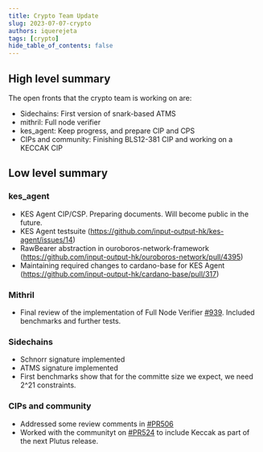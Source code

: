```yaml
---
title: Crypto Team Update
slug: 2023-07-07-crypto
authors: iquerejeta
tags: [crypto]
hide_table_of_contents: false
---
```


## High level summary
The open fronts that the crypto team is working on are:
* Sidechains: First version of snark-based ATMS
* mithril: Full node verifier
* kes_agent: Keep progress, and prepare CIP and CPS
* CIPs and community: Finishing BLS12-381 CIP and working on a KECCAK CIP

## Low level summary
### kes_agent
* KES Agent CIP/CSP. Preparing documents. Will become public in the future.
* KES Agent testsuite (https://github.com/input-output-hk/kes-agent/issues/14)
* RawBearer abstraction in ouroboros-network-framework (https://github.com/input-output-hk/ouroboros-network/pull/4395)
* Maintaining required changes to cardano-base for KES Agent (https://github.com/input-output-hk/cardano-base/pull/317)
### Mithril
* Final review of the implementation of Full Node Verifier [#939](https://github.com/input-output-hk/mithril/pull/939).
  Included benchmarks and further tests.
### Sidechains
* Schnorr signature implemented
* ATMS signature implemented
* First benchmarks show that for the committe size we expect, we need 2^21 constraints. 
### CIPs and community
* Addressed some review comments in [#PR506](https://github.com/cardano-foundation/CIPs/pull/506)
* Worked with the communityt on [#PR524](https://github.com/cardano-foundation/CIPs/pull/524) to include Keccak as part of the next Plutus release.
